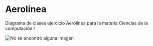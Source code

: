 # Aerolínea
Diagrama de clases ejercicio Aerolínea para la materia Ciencias de la computación I

![No se encontró alguna imagen](https://www.lucidchart.com/invitations/accept/0533c55b-461e-4816-bcff-2ec7706a35ee)
